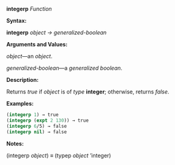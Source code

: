 **integerp** *Function* 



**Syntax:** 



**integerp** *object → generalized-boolean* 



**Arguments and Values:** 



*object*—an *object*. 



*generalized-boolean*—a *generalized boolean*. 



**Description:** 



Returns *true* if *object* is of *type* **integer**; otherwise, returns *false*. 



**Examples:**
```lisp
(integerp 1) → true 
(integerp (expt 2 130)) → true 
(integerp 6/5) → false 
(integerp nil) → false 
```
**Notes:** 



(integerp *object*) *≡* (typep *object* ’integer) 




